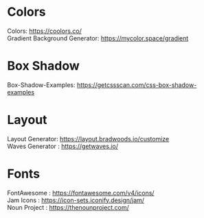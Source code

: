 # Colors <br>
Colors: https://coolors.co/ <br>
Gradient Background Generator: https://mycolor.space/gradient <br>

# Box Shadow <br>
Box-Shadow-Examples: https://getcssscan.com/css-box-shadow-examples <br>

# Layout <br>
Layout Generator: https://layout.bradwoods.io/customize <br>
Waves Generator : https://getwaves.io/ <br>

# Fonts <br>
FontAwesome : https://fontawesome.com/v4/icons/ <br>
Jam Icons : https://icon-sets.iconify.design/jam/ <br>
Noun Project : https://thenounproject.com/ <br>
